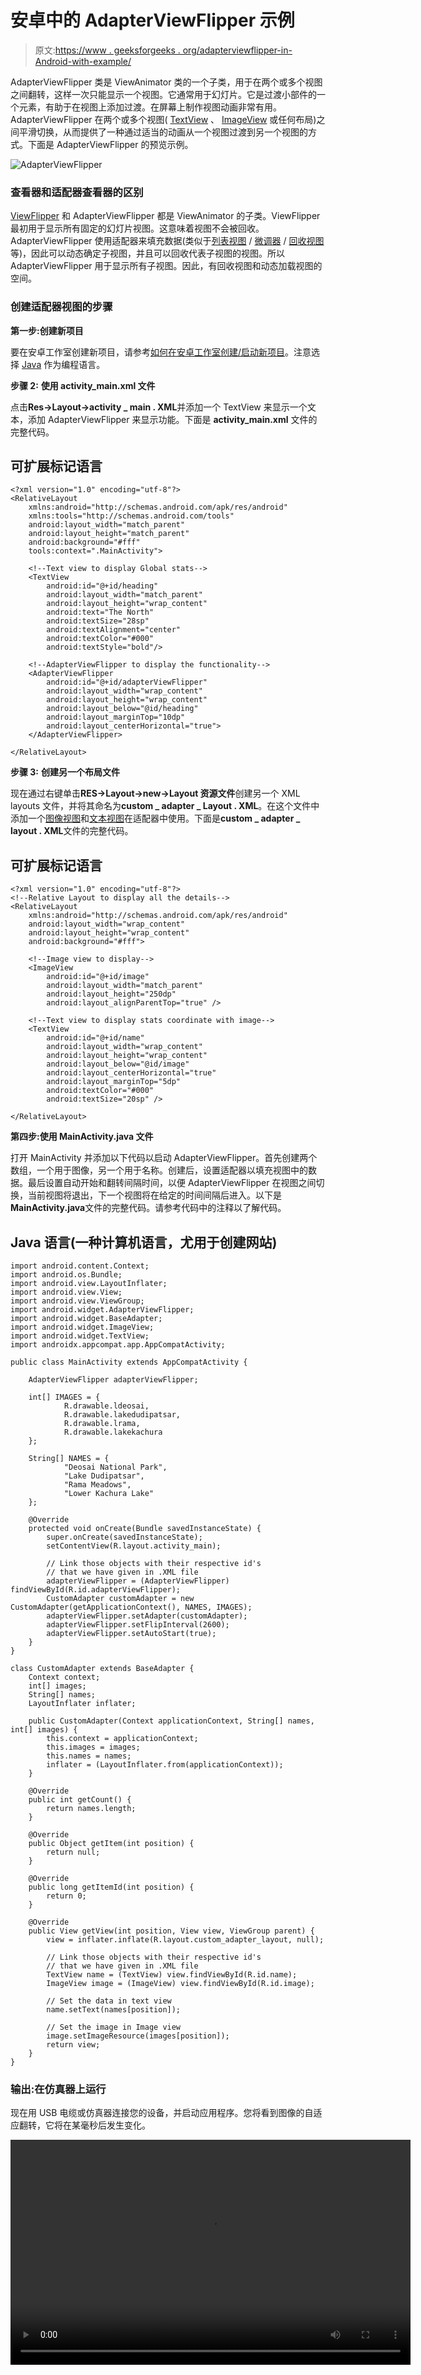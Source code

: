 # 安卓中的 AdapterViewFlipper 示例

> 原文:[https://www . geeksforgeeks . org/adapterviewflipper-in-Android-with-example/](https://www.geeksforgeeks.org/adapterviewflipper-in-android-with-example/)

AdapterViewFlipper 类是 ViewAnimator 类的一个子类，用于在两个或多个视图之间翻转，这样一次只能显示一个视图。它通常用于幻灯片。它是过渡小部件的一个元素，有助于在视图上添加过渡。在屏幕上制作视图动画非常有用。AdapterViewFlipper 在两个或多个视图( [TextView](https://www.geeksforgeeks.org/textview-widget-in-android-using-java-with-examples/) 、 [ImageView](https://www.geeksforgeeks.org/imageview-in-kotlin/) 或任何布局)之间平滑切换，从而提供了一种通过适当的动画从一个视图过渡到另一个视图的方式。下面是 AdapterViewFlipper 的预览示例。

![AdapterViewFlipper](img/c36ca693b5406e47a12ba29916b4c1e6.png)

### **查看器和适配器查看器的区别**

[ViewFlipper](https://www.geeksforgeeks.org/how-to-add-viewflipper-in-android/) 和 AdapterViewFlipper 都是 ViewAnimator 的子类。ViewFlipper 最初用于显示所有固定的幻灯片视图。这意味着视图不会被回收。AdapterViewFlipper 使用适配器来填充数据(类似于[列表视图](https://www.geeksforgeeks.org/android-listview-in-java-with-example/) / [微调器](https://www.geeksforgeeks.org/spinner-in-android-using-java-with-example/) / [回收视图](https://www.geeksforgeeks.org/android-recyclerview/)等)，因此可以动态确定子视图，并且可以回收代表子视图的视图。所以 AdapterViewFlipper 用于显示所有子视图。因此，有回收视图和动态加载视图的空间。

### 创建适配器视图的步骤

**第一步:创建新项目**

要在安卓工作室创建新项目，请参考[如何在安卓工作室创建/启动新项目](https://www.geeksforgeeks.org/android-how-to-create-start-a-new-project-in-android-studio/)。注意选择 [Java](https://www.geeksforgeeks.org/java/) 作为编程语言。

**步骤 2:** **使用 activity_main.xml 文件**

点击**Res->Layout->activity _ main . XML**并添加一个 TextView 来显示一个文本，添加 AdapterViewFlipper 来显示功能。下面是 **activity_main.xml** 文件的完整代码。

## 可扩展标记语言

```
<?xml version="1.0" encoding="utf-8"?>
<RelativeLayout
    xmlns:android="http://schemas.android.com/apk/res/android"
    xmlns:tools="http://schemas.android.com/tools"
    android:layout_width="match_parent"
    android:layout_height="match_parent"
    android:background="#fff"
    tools:context=".MainActivity">

    <!--Text view to display Global stats-->
    <TextView
        android:id="@+id/heading"
        android:layout_width="match_parent"
        android:layout_height="wrap_content"
        android:text="The North"
        android:textSize="28sp"
        android:textAlignment="center"
        android:textColor="#000"
        android:textStyle="bold"/>

    <!--AdapterViewFlipper to display the functionality-->
    <AdapterViewFlipper
        android:id="@+id/adapterViewFlipper"
        android:layout_width="wrap_content"
        android:layout_height="wrap_content"
        android:layout_below="@id/heading"
        android:layout_marginTop="10dp"
        android:layout_centerHorizontal="true">
    </AdapterViewFlipper>

</RelativeLayout>
```

**步骤 3:** **创建另一个布局文件**

现在通过右键单击**RES->Layout->new->Layout 资源文件**创建另一个 XML layouts 文件，并将其命名为**custom _ adapter _ Layout . XML**。在这个文件中添加一个[图像视图](https://www.geeksforgeeks.org/imageview-in-kotlin/)和[文本视图](https://www.geeksforgeeks.org/textview-widget-in-android-using-java-with-examples/)在适配器中使用。下面是**custom _ adapter _ layout . XML**文件的完整代码。

## 可扩展标记语言

```
<?xml version="1.0" encoding="utf-8"?>
<!--Relative Layout to display all the details-->
<RelativeLayout 
    xmlns:android="http://schemas.android.com/apk/res/android"
    android:layout_width="wrap_content"
    android:layout_height="wrap_content"
    android:background="#fff">

    <!--Image view to display-->
    <ImageView
        android:id="@+id/image"
        android:layout_width="match_parent"
        android:layout_height="250dp"
        android:layout_alignParentTop="true" />

    <!--Text view to display stats coordinate with image-->
    <TextView
        android:id="@+id/name"
        android:layout_width="wrap_content"
        android:layout_height="wrap_content"
        android:layout_below="@id/image"
        android:layout_centerHorizontal="true"
        android:layout_marginTop="5dp"
        android:textColor="#000"
        android:textSize="20sp" />

</RelativeLayout>
```

**第四步:使用 MainActivity.java 文件**

打开 MainActivity 并添加以下代码以启动 AdapterViewFlipper。首先创建两个数组，一个用于图像，另一个用于名称。创建后，设置适配器以填充视图中的数据。最后设置自动开始和翻转间隔时间，以便 AdapterViewFlipper 在视图之间切换，当前视图将退出，下一个视图将在给定的时间间隔后进入。以下是**MainActivity.java**文件的完整代码。请参考代码中的注释以了解代码。

## Java 语言(一种计算机语言，尤用于创建网站)

```
import android.content.Context;
import android.os.Bundle;
import android.view.LayoutInflater;
import android.view.View;
import android.view.ViewGroup;
import android.widget.AdapterViewFlipper;
import android.widget.BaseAdapter;
import android.widget.ImageView;
import android.widget.TextView;
import androidx.appcompat.app.AppCompatActivity;

public class MainActivity extends AppCompatActivity {

    AdapterViewFlipper adapterViewFlipper;

    int[] IMAGES = {
            R.drawable.ldeosai,
            R.drawable.lakedudipatsar,
            R.drawable.lrama,
            R.drawable.lakekachura
    };

    String[] NAMES = {
            "Deosai National Park",
            "Lake Dudipatsar",
            "Rama Meadows",
            "Lower Kachura Lake"
    };

    @Override
    protected void onCreate(Bundle savedInstanceState) {
        super.onCreate(savedInstanceState);
        setContentView(R.layout.activity_main);

        // Link those objects with their respective id's
        // that we have given in .XML file
        adapterViewFlipper = (AdapterViewFlipper) findViewById(R.id.adapterViewFlipper);
        CustomAdapter customAdapter = new CustomAdapter(getApplicationContext(), NAMES, IMAGES);
        adapterViewFlipper.setAdapter(customAdapter);
        adapterViewFlipper.setFlipInterval(2600);
        adapterViewFlipper.setAutoStart(true);
    }
}

class CustomAdapter extends BaseAdapter {
    Context context;
    int[] images;
    String[] names;
    LayoutInflater inflater;

    public CustomAdapter(Context applicationContext, String[] names, int[] images) {
        this.context = applicationContext;
        this.images = images;
        this.names = names;
        inflater = (LayoutInflater.from(applicationContext));
    }

    @Override
    public int getCount() {
        return names.length;
    }

    @Override
    public Object getItem(int position) {
        return null;
    }

    @Override
    public long getItemId(int position) {
        return 0;
    }

    @Override
    public View getView(int position, View view, ViewGroup parent) {
        view = inflater.inflate(R.layout.custom_adapter_layout, null);

        // Link those objects with their respective id's
        // that we have given in .XML file
        TextView name = (TextView) view.findViewById(R.id.name);
        ImageView image = (ImageView) view.findViewById(R.id.image);

        // Set the data in text view
        name.setText(names[position]);

        // Set the image in Image view
        image.setImageResource(images[position]);
        return view;
    }
}
```

### **输出:在仿真器上运行**

现在用 USB 电缆或仿真器连接您的设备，并启动应用程序。您将看到图像的自适应翻转，它将在某毫秒后发生变化。

<video class="wp-video-shortcode" id="video-484338-1" width="640" height="360" preload="metadata" controls=""><source type="video/mp4" src="https://media.geeksforgeeks.org/wp-content/uploads/20200830211019/adapter.mp4?_=1">[https://media.geeksforgeeks.org/wp-content/uploads/20200830211019/adapter.mp4](https://media.geeksforgeeks.org/wp-content/uploads/20200830211019/adapter.mp4)</video>